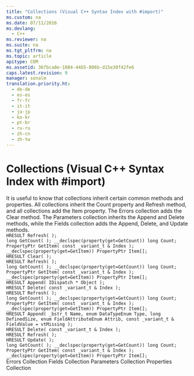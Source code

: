 ```yaml
---
title: "Collections (Visual C++ Syntax Index with #import)"
ms.custom: na
ms.date: 07/11/2016
ms.devlang: 
  - C++
ms.reviewer: na
ms.suite: na
ms.tgt_pltfrm: na
ms.topic: article
apitype: COM
ms.assetid: 36fbca8e-1884-44b5-806b-d15e30f42fe6
caps.latest.revision: 9
manager: sonalm
translation.priority.ht: 
  - de-de
  - es-es
  - fr-fr
  - it-it
  - ja-jp
  - ko-kr
  - pt-br
  - ru-ru
  - zh-cn
  - zh-tw
---
```

# Collections (Visual C++ Syntax Index with #import)
<?xml version="1.0" encoding="utf-8"?>
<developerReferenceWithoutSyntaxDocument xmlns="http://ddue.schemas.microsoft.com/authoring/2003/5" xmlns:xlink="http://www.w3.org/1999/xlink" xmlns:xsi="http://www.w3.org/2001/XMLSchema-instance" xsi:schemaLocation="http://ddue.schemas.microsoft.com/authoring/2003/5 http://dduestorage.blob.core.windows.net/ddueschema/developer.xsd">
  <introduction>
    <para>It is useful to know that collections inherit certain common methods and properties.</para>
    <para>All collections inherit the <legacyBold>Count</legacyBold> property and <legacyBold>Refresh</legacyBold> method, and all collections add the <legacyBold>Item</legacyBold> property. The <legacyBold>Errors</legacyBold> collection adds the <legacyBold>Clear</legacyBold> method. The <legacyBold>Parameters</legacyBold> collection inherits the <legacyBold>Append</legacyBold> and <legacyBold>Delete</legacyBold> methods, while the <legacyBold>Fields</legacyBold> collection adds the <legacyBold>Append</legacyBold>, <legacyBold>Delete</legacyBold>, and <legacyBold>Update</legacyBold> methods.</para>
  </introduction>
  <section>
    <title>Properties Collection</title>
    <content />
    <sections>
      <section>
        <title>Methods</title>
        <content>
          <code>HRESULT Refresh( );</code>
        </content>
      </section>
      <section>
        <title>Properties</title>
        <content>
          <code>long GetCount( ); __declspec(property(get=GetCount)) long Count;
PropertyPtr GetItem( const _variant_t &amp; Index ); __declspec(property(get=GetItem)) PropertyPtr Item[];</code>
        </content>
      </section>
    </sections>
  </section>
  <section>
    <title>Errors Collection</title>
    <content />
    <sections>
      <section>
        <title>Methods</title>
        <content>
          <code>HRESULT Clear( );
HRESULT Refresh( );</code>
        </content>
      </section>
      <section>
        <title>Properties</title>
        <content>
          <code>long GetCount( ); __declspec(property(get=GetCount)) long Count;
PropertyPtr GetItem( const _variant_t &amp; Index ); __declspec(property(get=GetItem)) PropertyPtr Item[];</code>
        </content>
      </section>
    </sections>
  </section>
  <section>
    <title>Parameters Collection</title>
    <content />
    <sections>
      <section>
        <title>Methods</title>
        <content>
          <code>HRESULT Append( IDispatch * Object );
HRESULT Delete( const _variant_t &amp; Index );
HRESULT Refresh( );</code>
        </content>
      </section>
      <section>
        <title>Properties</title>
        <content>
          <code>long GetCount( ); __declspec(property(get=GetCount)) long Count;
PropertyPtr GetItem( const _variant_t &amp; Index ); __declspec(property(get=GetItem)) PropertyPtr Item[];</code>
        </content>
      </section>
    </sections>
  </section>
  <section>
    <title>Fields Collection</title>
    <content />
    <sections>
      <section>
        <title>Methods</title>
        <content>
          <code>HRESULT Append( _bstr_t Name, enum DataTypeEnum Type, long DefinedSize, enum FieldAttributeEnum Attrib, const _variant_t &amp; FieldValue = vtMissing );
HRESULT Delete( const _variant_t &amp; Index );
HRESULT Refresh( );
HRESULT Update( );</code>
        </content>
      </section>
      <section>
        <title>Properties</title>
        <content>
          <code>long GetCount( ); __declspec(property(get=GetCount)) long Count;
PropertyPtr GetItem( const _variant_t &amp; Index ); __declspec(property(get=GetItem)) PropertyPtr Item[];</code>
        </content>
      </section>
    </sections>
  </section>
  <relatedTopics>
<link xlink:href="290819e1-7b39-4e1e-a93b-801257138b00">Errors Collection</link>
<link xlink:href="7c371474-b88f-4730-afa5-44163a0488d5">Fields Collection</link>
<link xlink:href="497cae10-3913-422a-9753-dcbb0a639b1b">Parameters Collection</link>
<link xlink:href="1d539aa8-ce0d-4418-ab03-8d0a3c1e9d82">Properties Collection</link>
</relatedTopics>
</developerReferenceWithoutSyntaxDocument>